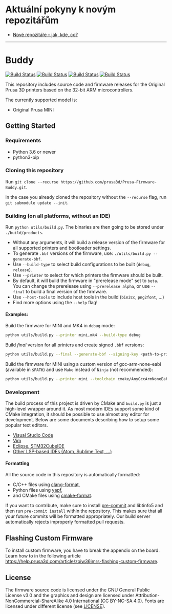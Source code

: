 # Aktuální pokyny k novým repozitářům

* [Nové repozitáře – jak, kde, co?](https://github.com/prusa3d/Prusa-Firmware-Buddy-Private/wiki/Nové-repozitáře-–-jak,-kde,-co%3F)

-----


# Buddy
[![Build Status](<https://holly.prusa3d.com/buildStatus/icon?job=Prusa-Firmware-Buddy-Private%2FMultibranch%2Fprivate&subject=private>)](https://holly.prusa3d.com/job/Prusa-Firmware-Buddy-Private/job/Multibranch/job/private/)
[![Build Status](<https://holly.prusa3d.com/buildStatus/icon?job=Prusa-Firmware-Buddy-Private%2FMultibranch%2Fmaster&subject=master>)](https://holly.prusa3d.com/job/Prusa-Firmware-Buddy-Private/job/Multibranch/job/master/)
[![Build Status](<https://holly.prusa3d.com/buildStatus/icon?job=Prusa-Firmware-Buddy-Private%2FAuto-Pull-Master&subject=auto-update-master>)](https://holly.prusa3d.com/job/Prusa-Firmware-Buddy-Private/job/Auto-Pull-Master/)
[![Build Status](<https://holly.prusa3d.com/buildStatus/icon?job=Prusa-Firmware-Buddy-Private%2FMerge-Master-To-Private&subject=merge-master-to-private-daily>)](https://holly.prusa3d.com/job/Prusa-Firmware-Buddy-Private/job/Merge-Master-To-Private/)

This repository includes source code and firmware releases for the Original Prusa 3D printers based on the 32-bit ARM microcontrollers.

The currently supported model is:
- Original Prusa MINI

## Getting Started

### Requirements

- Python 3.6 or newer
- python3-pip

### Cloning this repository

Run `git clone --recurse https://github.com/prusa3d/Prusa-Firmware-Buddy.git`.

In the case you already cloned the repository without the `--recurse` flag, run `git submodule update --init`.

### Building (on all platforms, without an IDE)

Run `python utils/build.py`. The binaries are then going to be stored under `./build/products`.

- Without any arguments, it will build a release version of the firmware for all supported printers and bootloader settings.
- To generate `.bbf` versions of the firmware, use: `./utils/build.py --generate-bbf`.
- Use `--build-type` to select build configurations to be built (`debug`, `release`).
- Use `--printer` to select for which printers the firmware should be built.
- By default, it will build the firmware in "prerelease mode" set to `beta`. You can change the prerelease using `--prerelease alpha`, or use `--final` to build a final version of the firmware.
- Use `--host-tools` to include host tools in the build (`bin2cc`, `png2font`, ...)
- Find more options using the `--help` flag!

#### Examples:

Build the firmware for MINI and MK4 in `debug` mode:

```bash
python utils/build.py --printer mini,mk4 --build-type debug
```

Build _final_ version for all printers and create signed `.bbf` versions:

```bash
python utils/build.py --final --generate-bbf --signing-key <path-to-private-key>
```

Build the firmware for MINI using a custom version of gcc-arm-none-eabi (available in `$PATH`) and use `Make` instead of `Ninja` (not recommended):

```bash
python utils/build.py --printer mini --toolchain cmake/AnyGccArmNoneEabi.cmake --generator 'Unix Makefiles'
```

### Development

The build process of this project is driven by CMake and `build.py` is just a high-level wrapper around it. As most modern IDEs support some kind of CMake integration, it should be possible to use almost any editor for development. Below are some documents describing how to setup some popular text editors.

- [Visual Studio Code](doc/editor/vscode.md)
- [Vim](doc/editor/vim.md)
- [Eclipse, STM32CubeIDE](doc/editor/stm32cubeide.md)
- [Other LSP-based IDEs (Atom, Sublime Text, ...)](doc/editor/lsp-based-ides.md)

#### Formatting

All the source code in this repository is automatically formatted:

- C/C++ files using [clang-format](https://clang.llvm.org/docs/ClangFormat.html),
- Python files using [yapf](https://github.com/google/yapf),
- and CMake files using [cmake-format](https://github.com/cheshirekow/cmake_format).

If you want to contribute, make sure to install [pre-commit](https://pre-commit.com) and libtinfo5 and then run `pre-commit install` within the repository. This makes sure that all your future commits will be formatted appropriately. Our build server automatically rejects improperly formatted pull requests.

## Flashing Custom Firmware

To install custom firmware, you have to break the appendix on the board. Learn how to in the following article https://help.prusa3d.com/article/zoiw36imrs-flashing-custom-firmware.

## License

The firmware source code is licensed under the GNU General Public License v3.0 and the graphics and design are licensed under Attribution-NonCommercial-ShareAlike 4.0 International (CC BY-NC-SA 4.0). Fonts are licensed under different license (see [LICENSE](LICENSE.md)).
